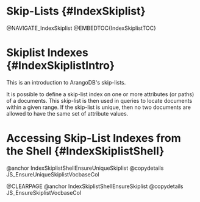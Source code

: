Skip-Lists {#IndexSkiplist}
===========================

@NAVIGATE_IndexSkiplist
@EMBEDTOC{IndexSkiplistTOC}

Skiplist Indexes {#IndexSkiplistIntro}
======================================

This is an introduction to ArangoDB's skip-lists.

It is possible to define a skip-list index on one or more attributes (or paths)
of a documents. This skip-list is then used in queries to locate documents
within a given range. If the skip-list is unique, then no two documents are
allowed to have the same set of attribute values.

Accessing Skip-List Indexes from the Shell {#IndexSkiplistShell}
================================================================

@anchor IndexSkiplistShellEnsureUniqueSkiplist
@copydetails JS_EnsureUniqueSkiplistVocbaseCol

@CLEARPAGE
@anchor IndexSkiplistShellEnsureSkiplist
@copydetails JS_EnsureSkiplistVocbaseCol
